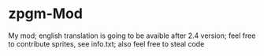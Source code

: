# zpgm-Mod
My mod;
english translation is going to be avaible after 2.4 version;
feel free to contribute sprites, see info.txt;
also feel free to steal code

